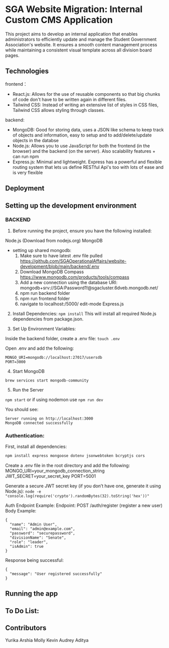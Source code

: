 # SGA Website Migration: Internal Custom CMS Application

This project aims to develop an internal application that enables administrators to efficiently update and manage the Student Government Association's website. It ensures a smooth content management process while maintaining a consistent visual template across all division board pages.

## Technologies
frontend：
- React.js: Allows for the use of reusable components so that big chunks of code don't have to be written again in different files.
- Tailwind CSS: Instead of writing an extensive list of styles in CSS files, Tailwind CSS allows styling through classes.
  
backend:
- MongoDB: Good for storing data, uses a JSON like schema to keep track of objects and information, easy to setup and to add/delete/update objects in the databse
- Node.js: Allows you to use JavaScript for both the frontend (in the browser) and the backend (on the server). Also scalability features + can run npm
- Express.js: Minimal and lightweight. Express has a powerful and flexible routing system that lets us define RESTful Api's too with lots of ease and is very flexible
## Deployment

## Setting up the development environment

### BACKEND

1. Before running the project, ensure you have the following installed:

Node.js (Download from nodejs.org)
MongoDB 
- setting up shared mongodb:
    1. Make sure to have latest .env file pulled https://github.com/SGAOperationalAffairs/website-development/blob/main/backend/.env 
    2. Download MongoDB Compass https://www.mongodb.com/products/tools/compass
    3. Add a new connection using the database URI: mongodb+srv://SGA:Password1!@sgacluster.6dveb.mongodb.net/
    4. npm run backend folder
    5. npm run frontend folder
    6. navigate to localhost:/5000/ edit-mode
Express.js

2. Install Dependencies: `npm install` This will install all required Node.js dependencies from package.json.

3. Set Up Environment Variables:
   
Inside the backend folder, create a .env file: `touch .env`

Open .env and add the following:
```
MONGO_URI=mongodb://localhost:27017/usersdb
PORT=3000
```

4. Start MongoDB

`brew services start mongodb-community`

5. Run the Server

`npm start` or if using nodemon use `npm run dev`

You should see:
```
Server running on http://localhost:3000
MongoDB connected successfully
```

### Authentication:

First, install all dependencies:

```sh
npm install express mongoose dotenv jsonwebtoken bcryptjs cors
```
Create a .env file in the root directory and add the following:
MONGO_URI=your_mongodb_connection_string
JWT_SECRET=your_secret_key
PORT=5001


Generate a secure JWT secret key (if you don’t have one, generate it using Node.js):
`node -e "console.log(require('crypto').randomBytes(32).toString('hex'))"`


Auth Endpoint Example: 
Endpoint: POST /auth/register   (register a new user)
Body Example:
```
{
  "name": "Admin User",
  "email": "admin@example.com",
  "password": "securepassword",
  "divisionName": "Senate",
  "role": "leader",
  "isAdmin": true
}
```

Response being successful:
```
{
  "message": "User registered successfully"
}
```


## Running the app

## To Do List:

## Contributors

Yurika
Arshia
Molly
Kevin
Audrey
Aditya
